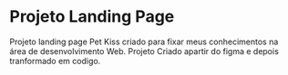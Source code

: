 # Projeto Landing Page

Projeto landing page Pet Kiss criado para fixar meus conhecimentos na área de desenvolvimento Web.
Projeto Criado apartir do figma e depois tranformado em codigo.
